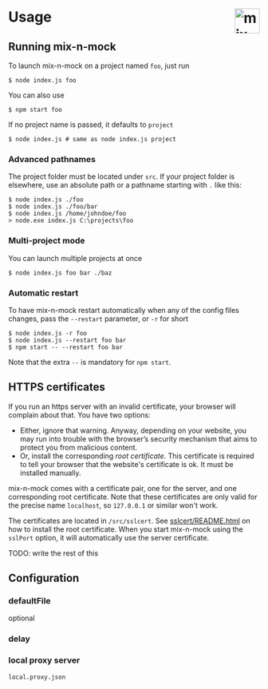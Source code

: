 # Usage    <img alt="mix-n-mock logo" src="https://cdn.rawgit.com/Seitenbau/mix-n-mock/master/doc/mix-n-mock-logo.svg" align="right" height="50">

## Running mix-n-mock

To launch mix-n-mock on a project named `foo`, just run

    $ node index.js foo

You can also use

    $ npm start foo

If no project name is passed, it defaults to `project`

    $ node index.js # same as node index.js project

### Advanced pathnames

The project folder must be located under `src`. If your project folder is elsewhere, use an absolute path or a pathname starting with `.` like this:

    $ node index.js ./foo
    $ node index.js ./foo/bar
    $ node index.js /home/johndoe/foo
    > node.exe index.js C:\projects\foo

### Multi-project mode

You can launch multiple projects at once

    $ node index.js foo bar ./baz

### Automatic restart

To have mix-n-mock restart automatically when any of the config files changes, pass the `--restart` parameter, or `-r` for short

    $ node index.js -r foo
    $ node index.js --restart foo bar
    $ npm start -- --restart foo bar

Note that the extra `--` is mandatory for `npm start`.

## HTTPS certificates

If you run an https server with an invalid certificate, your browser will complain about that. You have two options:

* Either, ignore that warning. Anyway, depending on your website, you may run into trouble with the browser’s security mechanism that aims to protect you from malicious content.
* Or, install the corresponding *root certificate*. This certificate is required to tell your browser that the website's certificate is ok. It must be installed manually.

mix-n-mock comes with a certificate pair, one for the server, and one corresponding root certificate. Note that these certificates are only valid for the precise name `localhost`, so `127.0.0.1` or similar won't work.

The certificates are located in `/src/sslcert`. See [sslcert/README.html](../src/sslcert/README.html) on how to install the root certificate. When you start mix-n-mock using the `sslPort` option, it will automatically use the server certificate.

<!-- GH-2 -->
TODO: write the rest of this

## Configuration
### defaultFile
optional
### delay
### local proxy server
`local.proxy.json`
